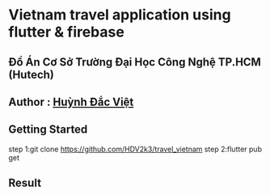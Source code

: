 # Vietnam travel application using flutter & firebase 
## Đồ Án Cơ Sở Trường Đại Học Công Nghệ TP.HCM (Hutech) <br>
## Author : <a href="https://www.facebook.com/huynh.viet.7771">Huỳnh Đắc Việt</a>  <br>

## Getting Started
step 1:git clone https://github.com/HDV2k3/travel_vietnam
step 2:flutter pub get  <br>
## Result
<img source='assets/images/result.png'/> <br>




